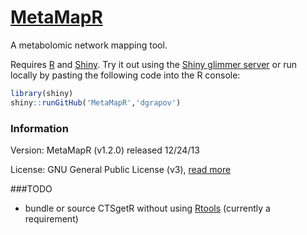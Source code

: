 [MetaMapR](http://spark.rstudio.com/dgrapov/MetaMapR/) 
========

A metabolomic network mapping tool.

Requires [R](http://cran.us.r-project.org/) and [Shiny](https://github.com/rstudio/shiny-server). 
Try it out using the [Shiny glimmer server](http://spark.rstudio.com/dgrapov/MetaMapR/) 
or run locally by pasting the following code into the R console:
 ```r
library(shiny)
shiny::runGitHub('MetaMapR','dgrapov')
 ```

### Information
Version: MetaMapR (v1.2.0) released 12/24/13

License: GNU General Public License (v3), [read more](https://github.com/dgrapov/MetaMapR/blob/master/LICENSE)

###TODO
 * bundle or source CTSgetR without using [Rtools](http://cran.r-project.org/bin/windows/Rtools/) (currently a requirement)
